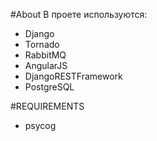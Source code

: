 #About
В проете используются: 
* Django
* Tornado 
* RabbitMQ 
* AngularJS 
* DjangoRESTFramework
* PostgreSQL

#REQUIREMENTS
* psycog